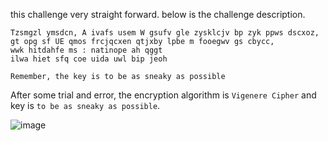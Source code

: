 this challenge very straight forward.
below is the challenge description.

```
Tzsmgzl ymsdcn, A ivafs usem W gsufv gle zysklcjv bp zyk ppws dscxoz,
gt opg sf UE qmos frcjqcxen qtjxby lpbe m fooegwv gs cbycc,
wwk hitdahfe ms : natinope ah qggt
ilwa hiet sfq coe uida uwl bip jeoh

Remember, the key is to be as sneaky as possible
```

After some trial and error, the encryption algorithm is ```Vigenere Cipher``` and key is ```to be as sneaky as possible```.

![image](https://github.com/user-attachments/assets/6b6f27d2-4ce1-4448-8384-436150512918)
